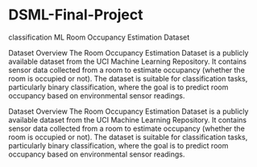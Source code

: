 # DSML-Final-Project
classification ML
Room Occupancy Estimation Dataset


Dataset Overview
The Room Occupancy Estimation Dataset is a publicly available dataset from the UCI Machine Learning Repository. It contains sensor data collected from a room to estimate occupancy (whether the room is occupied or not). The dataset is suitable for classification tasks, particularly binary classification, where the goal is to predict room occupancy based on environmental sensor readings.


Dataset Overview
The Room Occupancy Estimation Dataset is a publicly available dataset from the UCI Machine Learning Repository. It contains sensor data collected from a room to estimate occupancy (whether the room is occupied or not). The dataset is suitable for classification tasks, particularly binary classification, where the goal is to predict room occupancy based on environmental sensor readings.
